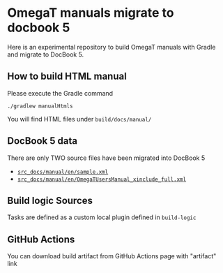 # OmegaT manuals migrate to docbook 5

Here is an experimental repository to build OmegaT manuals with Gradle and migrate to DocBook 5.

## How to build HTML manual

Please execute the Gradle command

```shell
./gradlew manualHtmls
```

You will find HTML files under `build/docs/manual/`

## DocBook 5 data

There are only TWO source files have been migrated into DocBook 5

- [`src_docs/manual/en/sample.xml`](sample.xml)
- [`src_docs/manual/en/OmegaTUsersManual_xinclude_full.xml`](OmegaTUsersManual_xinclude_full.xml) 

## Build logic Sources

Tasks are defined as a custom local plugin defined in `build-logic`

## GitHub Actions

You can download build artifact from GitHub Actions page with "artifact" link

